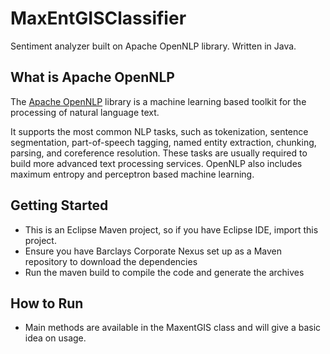 # MaxEntGISClassifier

Sentiment analyzer built on Apache OpenNLP library. Written in Java.

## What is Apache OpenNLP
The [Apache OpenNLP](https://en.wikipedia.org/wiki/OpenNLP) library is a machine learning based toolkit for the processing of natural language text.

It supports the most common NLP tasks, such as tokenization, sentence segmentation, part-of-speech tagging, named entity extraction, chunking, parsing, and coreference resolution. These tasks are usually required to build more advanced text processing services. OpenNLP also includes maximum entropy and perceptron based machine learning.

## Getting Started
* This is an Eclipse Maven project, so if you have Eclipse IDE, import this project.
* Ensure you have Barclays Corporate Nexus set up as a Maven repository to download the dependencies 
* Run the maven build to compile the code and generate the archives

## How to Run
* Main methods are available in the MaxentGIS class and will give a basic idea on usage.